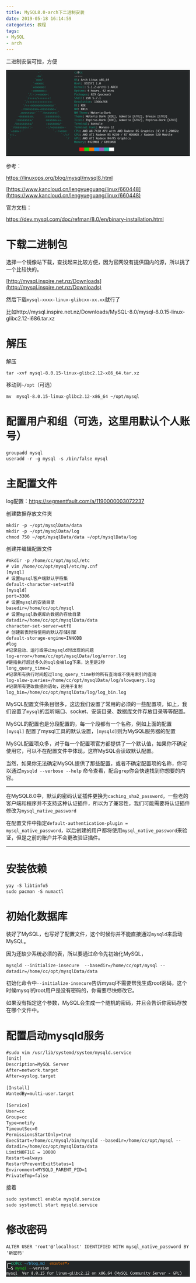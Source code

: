 ```yaml
---
title: MySQL8.0-arch下二进制安装
date: 2019-05-18 16:14:59
categories: 教程
tags:
- MySQL
- arch
---
```


二进制安装可控，方便

<!-- more -->

![](MySQL8.0-arch下二进制安装/1.png)

参考：

[<https://linuxops.org/blog/mysql/mysql8.html>](https://linuxops.org/blog/mysql/mysql8.html)

[https://www.kancloud.cn/lengyueguang/linux/660448](https://www.kancloud.cn/lengyueguang/linux/660448)

官方文档：

[<https://dev.mysql.com/doc/refman/8.0/en/binary-installation.html>](https://dev.mysql.com/doc/refman/8.0/en/binary-installation.html)

# 下载二进制包

选择一个镜像站下载，查找起来比较方便，因为官网没有提供国内的源，所以挑了一个比较快的。

[http://mysql.inspire.net.nz/Downloads](http://mysql.inspire.net.nz/Downloads)

然后下载`mysql-xxxx-linux-glibcxx-xx.xx`就行了

比如http://mysql.inspire.net.nz/Downloads/MySQL-8.0/mysql-8.0.15-linux-glibc2.12-i686.tar.xz

# 解压

解压

```shell
tar -xvf mysql-8.0.15-linux-glibc2.12-x86_64.tar.xz 
```

移动到`~/opt`（可选）

```shell
mv  mysql-8.0.15-linux-glibc2.12-x86_64 ~/opt/mysql
```

# 配置用户和组（可选，这里用默认个人账号）

```shell
groupadd mysql  
useradd -r -g mysql -s /bin/false mysql
```

# 主配置文件

log配置：[<https://segmentfault.com/a/1190000003072237>](<https://segmentfault.com/a/1190000003072237>)

创建数据存放文件夹

```shell
mkdir -p ~/opt/mysqlData/data
mkdir -p ~/opt/mysqlData/log
chmod 750 ~/opt/mysqlData/data ~/opt/mysqlData/log
```

创建并编辑配置文件

```shell
#mkdir -p /home/cc/opt/mysql/etc
# vim /home/cc/opt/mysql/etc/my.cnf
[mysql]
# 设置mysql客户端默认字符集
default-character-set=utf8
[mysqld]
port=3306
# 设置mysql的安装目录
basedir=/home/cc/opt/mysql
# 设置mysql数据库的数据的存放目录
datadir=/home/cc/opt/mysqlData/data
character-set-server=utf8
# 创建新表时将使用的默认存储引擎
default-storage-engine=INNODB
#log
#记录启动、运行或停止mysqld时出现的问题
log-error=/home/cc/opt/mysqlData/log/error.log
#是指执行超过多久的sql会被log下来，这里是2秒
long_query_time=2
#记录所有执行时间超过long_query_time秒的所有查询或不使用索引的查询
log-slow-queries=/home/cc/opt/mysqlData/log/slowquery.log
#记录所有更改数据的语句，还用于复制
log_bin=/home/cc/opt/mysqlData/log/log_bin.log
```

MySQL配置文件条目很多，这边我们设置了常用的必须的一些配置项，如上，我们设置了`mysql`的监听端口、socket、安装目录、数据库文件存放目录等等配置。

MySQL的配置也是分段配置的，每一个段都有一个名称，例如上面的配置`[mysql]` 配置了mysql工具的默认设置，`[mysqld]`则为MySQL服务器的配置

MySQL配置项众多，对于每一个配置项官方都提供了一个默认值，如果你不确定使用它，可以不在配置文件中体现，这样MySQL会读取默认配置。

当然，如果你无法确定MySQL提供了那些配置，或者不确定配置项的名称，你可以通过`mysqld --verbose --help` 命令查看，配合`grep`你会快速找到你想要的内容。

------------

在MySQL8.0中，默认的密码认证插件更换为`caching_sha2_password`，一些老的客户端和程序并不支持这种认证插件，所以为了兼容性，我们可能需要将认证插件修改为`mysql_native_password`

在配置文件中指定`default-authentication-plugin = mysql_native_password`，以后创建的用户都将使用`mysql_native_password`来验证，但是之前的账户并不会更改验证插件。

---------------------------------

# 安装依赖

```shell
yay -S libtinfo5
sudo pacman -S numactl
```

# 初始化数据库

装好了MySQL，也写好了配置文件，这个时候你并不能直接通过`mysqld`来启动MySQL。

因为还缺少系统必须的表，所以要通过命令先初始化MySQL，

```shell
mysqld --initialize-insecure  --basedir=/home/cc/opt/mysql --datadir=/home/cc/opt/mysqlData/data
```

初始化命令中`--initialize-insecure`告诉mysql不需要帮我生成root密码，这个时候mysql的root用户是没有密码的，你需要尽快修改它。

如果没有指定这个参数，MySQL会生成一个随机的密码，并且会告诉你密码存放在哪个文件中。

# 配置启动mysqld服务

```shell
#sudo vim /usr/lib/systemd/system/mysqld.service
[Unit]
Description=MySQL Server
After=network.target
After=syslog.target

[Install]
WantedBy=multi-user.target

[Service]
User=cc
Group=cc
Type=notify
TimeoutSec=0
PermissionsStartOnly=true
ExecStart=/home/cc/mysql/bin/mysqld --basedir=/home/cc/opt/mysql --datadir=/home/cc/opt/mysqlData/data
LimitNOFILE = 10000
Restart=always
RestartPreventExitStatus=1
Environment=MYSQLD_PARENT_PID=1
PrivateTmp=false
```

接着

```shell
sudo systemctl enable mysqld.service
sudo systemctl start mysqld.service
```

# 修改密码

```shell
ALTER USER 'root'@'localhost' IDENTIFIED WITH mysql_native_password BY '新密码'
```

![](MySQL8.0-arch下二进制安装/2.png)